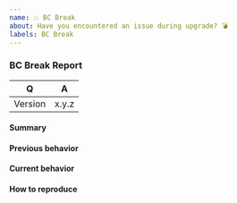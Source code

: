 ```yaml
---
name: 💥 BC Break
about: Have you encountered an issue during upgrade? 💣
labels: BC Break
---
```


<!--
Before reporting a BC break, please consult the CHANGELOG to make sure it's not
an expected change by checking the CHANGELOG.md file in this repository.
-->

### BC Break Report

<!-- Fill in the relevant information below to help triage your issue. -->

|    Q        |   A
|------------ | ------
| Version     | x.y.z

#### Summary

<!-- Provide a summary describing the problem you are experiencing. -->

#### Previous behavior

<!-- What was the previous (working) behavior? -->

#### Current behavior

<!-- What is the current (broken) behavior? -->

#### How to reproduce

<!--
Provide steps to reproduce the BC break.

Adding a failing unit test would help us a lot - you can submit it in a Pull
Request separately, referencing this bug report.
-->
